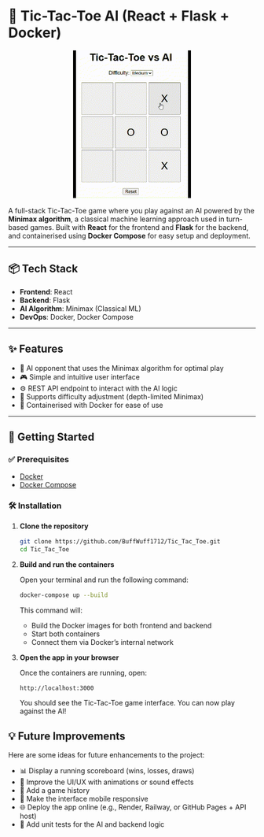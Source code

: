 # 🧠 Tic-Tac-Toe AI (React + Flask + Docker)

<p align="center">
  <img src="assets/tic_tac_toe.gif" alt="Gameplay Demo" />
</p>

A full-stack Tic-Tac-Toe game where you play against an AI powered by the **Minimax algorithm**, a classical machine learning approach used in turn-based games. Built with **React** for the frontend and **Flask** for the backend, and containerised using **Docker Compose** for easy setup and deployment.

---

## 📦 Tech Stack

- **Frontend**: React
- **Backend**: Flask
- **AI Algorithm**: Minimax (Classical ML)
- **DevOps**: Docker, Docker Compose

---

## ✨ Features

- 🤖 AI opponent that uses the Minimax algorithm for optimal play
- 🎮 Simple and intuitive user interface
- ⚙️ REST API endpoint to interact with the AI logic
- 🔀 Supports difficulty adjustment (depth-limited Minimax)
- 🐳 Containerised with Docker for ease of use

---

## 🚀 Getting Started

### ✅ Prerequisites

- [Docker](https://www.docker.com/)
- [Docker Compose](https://docs.docker.com/compose/)

### 🛠️ Installation

1. **Clone the repository**

   ```bash
   git clone https://github.com/BuffWuff1712/Tic_Tac_Toe.git
   cd Tic_Tac_Toe
   ```

2. **Build and run the containers**

   Open your terminal and run the following command:

   ```bash
   docker-compose up --build
   ```
   This command will:
   - Build the Docker images for both frontend and backend
   - Start both containers
   - Connect them via Docker’s internal network
  
3. **Open the app in your browser**

   Once the containers are running, open:
   ```arduino
   http://localhost:3000
   ```
   You should see the Tic-Tac-Toe game interface. You can now play against the AI!

## 💡 Future Improvements

Here are some ideas for future enhancements to the project:

- 📊 Display a running scoreboard (wins, losses, draws)
- 🎨 Improve the UI/UX with animations or sound effects
- 🔄 Add a game history
- 📱 Make the interface mobile responsive
- 🌐 Deploy the app online (e.g., Render, Railway, or GitHub Pages + API host)
- 🧪 Add unit tests for the AI and backend logic
